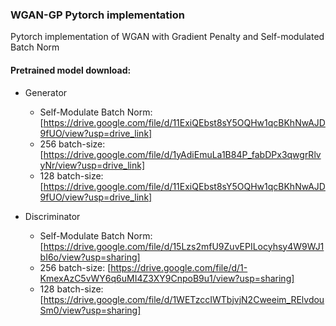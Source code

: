 ### WGAN-GP Pytorch implementation
Pytorch implementation of WGAN with Gradient Penalty and Self-modulated Batch Norm


#### Pretrained model download:
* Generator
  * Self-Modulate Batch Norm:
    [https://drive.google.com/file/d/11ExiQEbst8sY5OQHw1qcBKhNwAJD9fUO/view?usp=drive_link]
  * 256 batch-size:
    [https://drive.google.com/file/d/1yAdiEmuLa1B84P_fabDPx3qwgrRlvyNr/view?usp=drive_link]
  * 128 batch-size:
    [https://drive.google.com/file/d/11ExiQEbst8sY5OQHw1qcBKhNwAJD9fUO/view?usp=drive_link]
  
* Discriminator
  * Self-Modulate Batch Norm:
    [https://drive.google.com/file/d/15Lzs2mfU9ZuvEPILocyhsy4W9WJ1bI6o/view?usp=sharing]
  * 256 batch-size:
    [https://drive.google.com/file/d/1-KmexAzC5vWY6q6uMI4Z3XY9CnpoB9u1/view?usp=sharing]
  * 128 batch-size:
    [https://drive.google.com/file/d/1WETzccIWTbjvjN2Cweeim_RElvdouSm0/view?usp=sharing]

